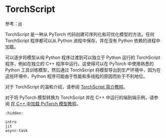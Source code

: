 # TorchScript

参考：[jit](https://pytorch.org/docs/stable/jit.html)

TorchScript 是一种从 PyTorch 代码创建可序列化和可优化模型的方法。任何 TorchScript 程序都可以从 Python 进程中保存，并在没有 Python 依赖的进程中加载。

可以逐步将模型从纯 Python 程序过渡到可以独立于 Python 运行的 TorchScript 程序，例如在独立的 C++ 程序中运行。这使得可以在 PyTorch 中使用熟悉的 Python 工具训练模型，然后通过 TorchScript 将模型导出到生产环境中，因为在这些环境中，Python 程序可能由于性能和多线程的原因而处于不利地位。

对于 TorchScript 的温和介绍，请参阅 [TorchScript 简介教程](intro)。

对于将 PyTorch 模型转换为 TorchScript 并在 C++ 中运行的端到端示例，请参阅 [在 C++ 中加载 PyTorch 模型教程](https://pytorch.org/tutorials/advanced/cpp_export.html)。

```{toctree}
:hidden:

intro
jit
async-task
```
